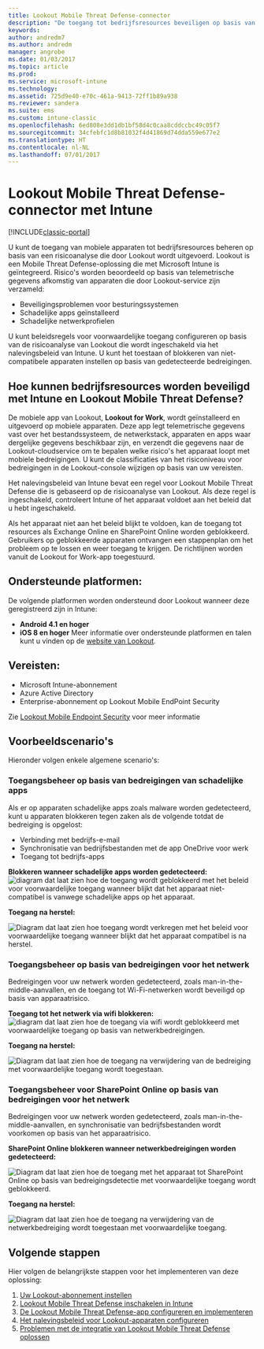 ```yaml
---
title: Lookout Mobile Threat Defense-connector
description: "De toegang tot bedrijfsresources beveiligen op basis van apparaat, netwerk en toepassingsrisico’s met de Lookout Mobile Threat Defense-connector en Intune."
keywords: 
author: andredm7
ms.author: andredm
manager: angrobe
ms.date: 01/03/2017
ms.topic: article
ms.prod: 
ms.service: microsoft-intune
ms.technology: 
ms.assetid: 725d9e40-e70c-461a-9413-72ff1b89a938
ms.reviewer: sandera
ms.suite: ems
ms.custom: intune-classic
ms.openlocfilehash: 6ed808e3dd1db1bf58d4c0caa8cddccbc49c05f7
ms.sourcegitcommit: 34cfebfc1d8b81032f4d41869d74dda559e677e2
ms.translationtype: HT
ms.contentlocale: nl-NL
ms.lasthandoff: 07/01/2017
---
```

# <a name="lookout-mobile-threat-defense-connector-with-intune"></a>Lookout Mobile Threat Defense-connector met Intune

[!INCLUDE[classic-portal](../includes/classic-portal.md)]

U kunt de toegang van mobiele apparaten tot bedrijfsresources beheren op basis van een risicoanalyse die door Lookout wordt uitgevoerd. Lookout is een Mobile Threat Defense-oplossing die met Microsoft Intune is geïntegreerd. Risico's worden beoordeeld op basis van telemetrische gegevens afkomstig van apparaten die door Lookout-service zijn verzameld:
- Beveiligingsproblemen voor besturingssystemen
- Schadelijke apps geïnstalleerd
- Schadelijke netwerkprofielen

U kunt beleidsregels voor voorwaardelijke toegang configureren op basis van de risicoanalyse van Lookout die wordt ingeschakeld via het nalevingsbeleid van Intune. U kunt het toestaan of blokkeren van niet-compatibele apparaten instellen op basis van gedetecteerde bedreigingen.

## <a name="how-do-intune-and-lookout-mobile-threat-defense-help-protect-company-resources"></a>Hoe kunnen bedrijfsresources worden beveiligd met Intune en Lookout Mobile Threat Defense?
De mobiele app van Lookout, **Lookout for Work**, wordt geïnstalleerd en uitgevoerd op mobiele apparaten. Deze app legt telemetrische gegevens vast over het bestandssysteem, de netwerkstack, apparaten en apps waar dergelijke gegevens beschikbaar zijn, en verzendt die gegevens naar de Lookout-cloudservice om te bepalen welke risico's het apparaat loopt met mobiele bedreigingen. U kunt de classificaties van het risiconiveau voor bedreigingen in de Lookout-console wijzigen op basis van uw vereisten.  

Het nalevingsbeleid van Intune bevat een regel voor Lookout Mobile Threat Defense die is gebaseerd op de risicoanalyse van Lookout. Als deze regel is ingeschakeld, controleert Intune of het apparaat voldoet aan het beleid dat u hebt ingeschakeld.

Als het apparaat niet aan het beleid blijkt te voldoen, kan de toegang tot resources als Exchange Online en SharePoint Online worden geblokkeerd. Gebruikers op geblokkeerde apparaten ontvangen een stappenplan om het probleem op te lossen en weer toegang te krijgen. De richtlijnen worden vanuit de Lookout for Work-app toegestuurd.

## <a name="supported-platforms"></a>Ondersteunde platformen:
De volgende platformen worden ondersteund door Lookout wanneer deze geregistreerd zijn in Intune:
* **Android 4.1 en hoger**
* **iOS 8 en hoger** Meer informatie over ondersteunde platformen en talen kunt u vinden op de [website van Lookout](https://personal.support.lookout.com/hc/articles/114094140253).

## <a name="prerequisites"></a>Vereisten:
* Microsoft Intune-abonnement
* Azure Active Directory
* Enterprise-abonnement op Lookout Mobile EndPoint Security  

Zie [Lookout Mobile Endpoint Security](https://www.lookout.com/products/mobile-endpoint-security) voor meer informatie

## <a name="sample-scenarios"></a>Voorbeeldscenario's
Hieronder volgen enkele algemene scenario's:

### <a name="control-access-based-on-threats-from-malicious-apps"></a>Toegangsbeheer op basis van bedreigingen van schadelijke apps
Als er op apparaten schadelijke apps zoals malware worden gedetecteerd, kunt u apparaten blokkeren tegen zaken als de volgende totdat de bedreiging is opgelost:
* Verbinding met bedrijfs-e-mail
* Synchronisatie van bedrijfsbestanden met de app OneDrive voor werk
* Toegang tot bedrijfs-apps

**Blokkeren wanneer schadelijke apps worden gedetecteerd:**
![diagram dat laat zien hoe de toegang wordt geblokkeerd met het beleid voor voorwaardelijke toegang wanneer blijkt dat het apparaat niet-compatibel is vanwege schadelijke apps op het apparaat.](../media/mtp/malicious-apps-blocked.png)

**Toegang na herstel:**

![Diagram dat laat zien hoe toegang wordt verkregen met het beleid voor voorwaardelijke toegang wanneer blijkt dat het apparaat compatibel is na herstel.](../media/mtp/malicious-apps-unblocked.png)

### <a name="control-access-based-on-threat-to-network"></a>Toegangsbeheer op basis van bedreigingen voor het netwerk
Bedreigingen voor uw netwerk worden gedetecteerd, zoals man-in-the-middle-aanvallen, en de toegang tot Wi-Fi-netwerken wordt beveiligd op basis van apparaatrisico.

**Toegang tot het netwerk via wifi blokkeren:**
![diagram dat laat zien hoe de toegang via wifi wordt geblokkeerd met voorwaardelijke toegang op basis van netwerkbedreigingen.](../media/mtp/network-wifi-blocked.png)

**Toegang na herstel:**

![Diagram dat laat zien hoe de toegang na verwijdering van de bedreiging met voorwaardelijke toegang wordt toegestaan.](../media/mtp/network-wifi-unblocked.png)
### <a name="control-access-to-sharepoint-online-based-on-threat-to-network"></a>Toegangsbeheer voor SharePoint Online op basis van bedreigingen voor het netwerk

Bedreigingen voor uw netwerk worden gedetecteerd, zoals man-in-the-middle-aanvallen, en synchronisatie van bedrijfsbestanden wordt voorkomen op basis van het apparaatrisico.

**SharePoint Online blokkeren wanneer netwerkbedreigingen worden gedetecteerd:**

![Diagram dat laat zien hoe de toegang met het apparaat tot SharePoint Online op basis van bedreigingsdetectie met voorwaardelijke toegang wordt geblokkeerd.](../media/mtp/network-spo-blocked.png)


**Toegang na herstel:**

![Diagram dat laat zien hoe de toegang na verwijdering van de netwerkbedreiging wordt toegestaan met voorwaardelijke toegang.](../media/mtp/network-spo-unblocked.png)

## <a name="next-steps"></a>Volgende stappen
Hier volgen de belangrijkste stappen voor het implementeren van deze oplossing:
1.  [Uw Lookout-abonnement instellen](setup-your-lookout-mtd-subscription.md)
2.  [ Lookout Mobile Threat Defense inschakelen in Intune](enable-lookout-mtd-connection.md)
3.  [De Lookout Mobile Threat Defense-app configureren en implementeren](configure-deploy-lookout-for-work-app.md)
4.  [Het nalevingsbeleid voor Lookout-apparaten configureren](create-lookout-device-compliance-policy.md)
5.  [Problemen met de integratie van Lookout Mobile Threat Defense oplossen](/intune-classic/troubleshoot/device-threat-protection-troubleshooting)
